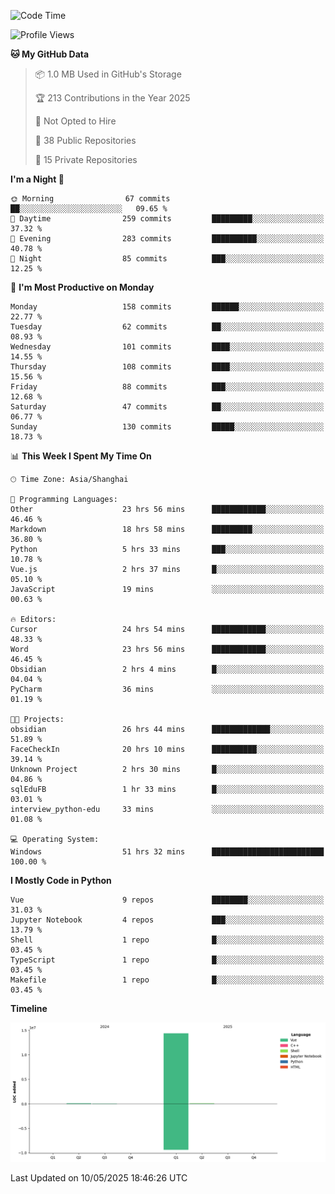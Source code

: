 <!--START_SECTION:waka-->
![Code Time](http://img.shields.io/badge/Code%20Time-246%20hrs%2028%20mins-blue)

![Profile Views](http://img.shields.io/badge/Profile%20Views-0-blue)

**🐱 My GitHub Data** 

> 📦 1.0 MB Used in GitHub's Storage 
 > 
> 🏆 213 Contributions in the Year 2025
 > 
> 🚫 Not Opted to Hire
 > 
> 📜 38 Public Repositories 
 > 
> 🔑 15 Private Repositories 
 > 
**I'm a Night 🦉** 

```text
🌞 Morning                67 commits          ██░░░░░░░░░░░░░░░░░░░░░░░   09.65 % 
🌆 Daytime                259 commits         █████████░░░░░░░░░░░░░░░░   37.32 % 
🌃 Evening                283 commits         ██████████░░░░░░░░░░░░░░░   40.78 % 
🌙 Night                  85 commits          ███░░░░░░░░░░░░░░░░░░░░░░   12.25 % 
```
📅 **I'm Most Productive on Monday** 

```text
Monday                   158 commits         ██████░░░░░░░░░░░░░░░░░░░   22.77 % 
Tuesday                  62 commits          ██░░░░░░░░░░░░░░░░░░░░░░░   08.93 % 
Wednesday                101 commits         ████░░░░░░░░░░░░░░░░░░░░░   14.55 % 
Thursday                 108 commits         ████░░░░░░░░░░░░░░░░░░░░░   15.56 % 
Friday                   88 commits          ███░░░░░░░░░░░░░░░░░░░░░░   12.68 % 
Saturday                 47 commits          ██░░░░░░░░░░░░░░░░░░░░░░░   06.77 % 
Sunday                   130 commits         █████░░░░░░░░░░░░░░░░░░░░   18.73 % 
```


📊 **This Week I Spent My Time On** 

```text
🕑︎ Time Zone: Asia/Shanghai

💬 Programming Languages: 
Other                    23 hrs 56 mins      ████████████░░░░░░░░░░░░░   46.46 % 
Markdown                 18 hrs 58 mins      █████████░░░░░░░░░░░░░░░░   36.80 % 
Python                   5 hrs 33 mins       ███░░░░░░░░░░░░░░░░░░░░░░   10.78 % 
Vue.js                   2 hrs 37 mins       █░░░░░░░░░░░░░░░░░░░░░░░░   05.10 % 
JavaScript               19 mins             ░░░░░░░░░░░░░░░░░░░░░░░░░   00.63 % 

🔥 Editors: 
Cursor                   24 hrs 54 mins      ████████████░░░░░░░░░░░░░   48.33 % 
Word                     23 hrs 56 mins      ████████████░░░░░░░░░░░░░   46.45 % 
Obsidian                 2 hrs 4 mins        █░░░░░░░░░░░░░░░░░░░░░░░░   04.04 % 
PyCharm                  36 mins             ░░░░░░░░░░░░░░░░░░░░░░░░░   01.19 % 

🐱‍💻 Projects: 
obsidian                 26 hrs 44 mins      █████████████░░░░░░░░░░░░   51.89 % 
FaceCheckIn              20 hrs 10 mins      ██████████░░░░░░░░░░░░░░░   39.14 % 
Unknown Project          2 hrs 30 mins       █░░░░░░░░░░░░░░░░░░░░░░░░   04.86 % 
sqlEduFB                 1 hr 33 mins        █░░░░░░░░░░░░░░░░░░░░░░░░   03.01 % 
interview_python-edu     33 mins             ░░░░░░░░░░░░░░░░░░░░░░░░░   01.08 % 

💻 Operating System: 
Windows                  51 hrs 32 mins      █████████████████████████   100.00 % 
```

**I Mostly Code in Python** 

```text
Vue                      9 repos             ████████░░░░░░░░░░░░░░░░░   31.03 % 
Jupyter Notebook         4 repos             ███░░░░░░░░░░░░░░░░░░░░░░   13.79 % 
Shell                    1 repo              █░░░░░░░░░░░░░░░░░░░░░░░░   03.45 % 
TypeScript               1 repo              █░░░░░░░░░░░░░░░░░░░░░░░░   03.45 % 
Makefile                 1 repo              █░░░░░░░░░░░░░░░░░░░░░░░░   03.45 % 
```



**Timeline**

![Lines of Code chart](https://raw.githubusercontent.com/White1943/White1943/main/assets/bar_graph.png)


 Last Updated on 10/05/2025 18:46:26 UTC
<!--END_SECTION:waka-->
